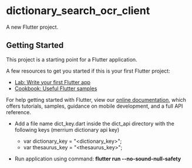 # dictionary_search_ocr_client

A new Flutter project.

## Getting Started

This project is a starting point for a Flutter application.

A few resources to get you started if this is your first Flutter project:

- [Lab: Write your first Flutter app](https://flutter.dev/docs/get-started/codelab)
- [Cookbook: Useful Flutter samples](https://flutter.dev/docs/cookbook)

For help getting started with Flutter, view our
[online documentation](https://flutter.dev/docs), which offers tutorials,
samples, guidance on mobile development, and a full API reference.

- Add a file name dict_key.dart inside the dict_api directory with the following keys (merrium dictionary api key)
    - var dictionary_key = "<dictionary_key>";
    - var thesaurus_key = "<thesaurus_key>";

- Run application using command: **flutter run --no-sound-null-safety**
